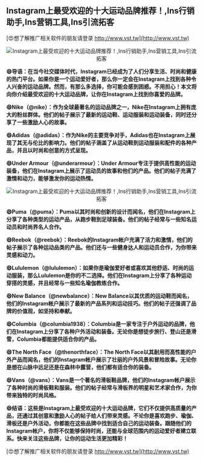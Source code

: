 ## **Instagram上最受欢迎的十大运动品牌推荐！,Ins行销助手,Ins营销工具,Ins引流拓客**

[😍想了解推广相关软件的朋友请登录 http://www.vst.tw](http://www.vst.tw)

 <center><img src="https://vst.tw/MP4/tuiguang/png/1.png" alt="Instagram上最受欢迎的十大运动品牌推荐！,Ins行销助手,Ins营销工具,Ins引流拓客"></center>

**😄导语：在当今社交媒体时代，Instagram已经成为了人们分享生活、时尚和健康的热门平台。如果你是一个运动爱好者，那么你一定会在Instagram上找到各种令人兴奋的运动品牌。然而，有那么多选择，你可能会感到困惑。不用担心！本文将向你介绍最受欢迎的十大运动品牌，让你在Instagram上找到你喜爱的品牌。**

**😄Nike（@nike）：作为全球最著名的运动品牌之一，Nike在Instagram上拥有庞大的粉丝群体。他们的帖子展示了最新的运动鞋、运动服装和运动装备，同时还分享了一些激励人心的故事。**

**😄Adidas（@adidas）：作为Nike的主要竞争对手，Adidas也在Instagram上展现了其无与伦比的影响力。他们的帖子涵盖了从运动鞋到运动服装和配件的各种产品，并且以时尚和创意的方式呈现。**

**😄Under Armour（@underarmour）：Under Armour专注于提供高性能的运动装备，他们在Instagram上展示了运动员的故事和他们的产品。他们的帖子充满了激情和动力，能够激发你的运动热情。**

 <center><img src="https://vst.tw/MP4/tuiguang/png/0.png" alt="Instagram上最受欢迎的十大运动品牌推荐！,Ins行销助手,Ins营销工具,Ins引流拓客"></center>

**😄Puma（@puma）：Puma以其时尚和创新的设计而闻名，他们在Instagram上分享了各种类型的运动产品，从跑步鞋到足球装备。他们的帖子经常与一些知名运动员和时尚界名人合作。**

**😄Reebok（@reebok）：Reebok的Instagram帐户充满了活力和激情，他们的帖子展示了各种运动品类的产品。他们还与一些健身达人和运动员合作，为你带来灵感和动力。**

**😄Lululemon（@lululemon）：如果你是瑜伽爱好者或喜欢其他舒适、时尚的运动服装，那么Lululemon是你的不二选择。他们在Instagram上分享了各种运动穿搭的灵感，并且经常与一些知名瑜伽教练合作。**

**😄New Balance（@newbalance）：New Balance以其优质的运动鞋而闻名，他们的Instagram帐户展示了最新的产品系列和运动技巧。他们的帖子还强调了品牌的价值观，如坚持和奉献。**

**😄Columbia（@columbia1938）：Columbia是一家专注于户外运动的品牌，他们在Instagram上分享了各种户外活动和装备。无论你是想徒步旅行、登山还是滑雪，Columbia都能提供适合你的产品。**

**😄The North Face（@thenorthface）：The North Face以其耐用而高性能的户外产品而闻名，他们的Instagram帐户展示了壮丽的户外风景和冒险故事。无论你是想在山脉中远足还是在森林中露营，他们都有适合你的装备。**

**😄Vans（@vans）：Vans是一个著名的滑板鞋品牌，他们的Instagram帐户展示了各种时尚的滑板鞋和服装。他们的帖子经常与滑板界的明星和艺术家合作，为你带来独特的时尚风格。**

**😄结语：这些是Instagram上最受欢迎的十大运动品牌，它们不仅提供高质量的产品，还通过其创意和激励人心的帖子给人们带来灵感。不论你是喜欢跑步、瑜伽、滑板还是户外活动，你都能在这些品牌中找到适合自己的运动装备。跟随他们的Instagram帐户，你将不仅能够保持时尚，还能与全球范围内的运动爱好者建立联系。快来关注这些品牌，让你的运动生活更加精彩！**

[😍想了解推广相关软件的朋友请登录 http://www.vst.tw](http://www.vst.tw)



